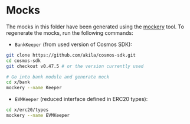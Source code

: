# Mocks

The mocks in this folder have been generated using the [mockery](https://vektra.github.io/mockery/latest/) tool.
To regenerate the mocks, run the following commands:

- `BankKeeper` (from used version of Cosmos SDK):

```bash
git clone https://github.com/akila/cosmos-sdk.git
cd cosmos-sdk
git checkout v0.47.5 # or the version currently used

# Go into bank module and generate mock
cd x/bank
mockery --name Keeper
```

- `EVMKeeper` (reduced interface defined in ERC20 types):

```bash
cd x/erc20/types
mockery --name EVMKeeper
```
